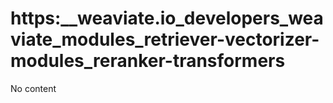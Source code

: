 # https:__weaviate.io_developers_weaviate_modules_retriever-vectorizer-modules_reranker-transformers
No content